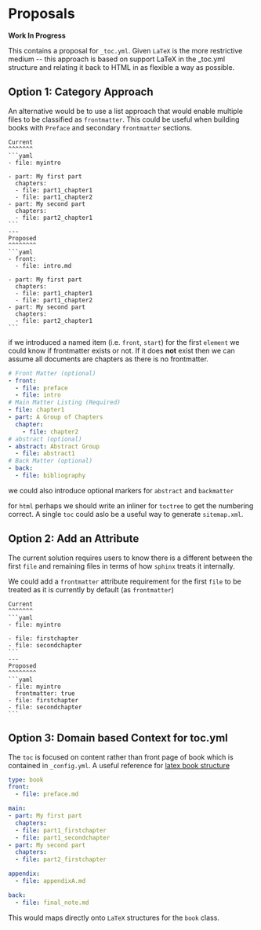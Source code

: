 # Proposals

**Work In Progress**

This contains a proposal for `_toc.yml`. Given `LaTeX` is the more restrictive
medium -- this approach is based on support LaTeX in the _toc.yml structure and
relating it back to HTML in as flexible a way as possible.

## Option 1: Category Approach

An alternative would be to use a list approach that would
enable multiple files to be classified as `frontmatter`.
This could be useful when building books with `Preface` and
secondary `frontmatter` sections.

````{panels}
Current
^^^^^^^
```yaml
- file: myintro

- part: My first part
  chapters:
  - file: part1_chapter1
  - file: part1_chapter2
- part: My second part
  chapters:
  - file: part2_chapter1
```
---
Proposed
^^^^^^^^
```yaml
- front:
  - file: intro.md

- part: My first part
  chapters:
  - file: part1_chapter1
  - file: part1_chapter2
- part: My second part
  chapters:
  - file: part2_chapter1
```
````

if we introduced a named item (i.e. `front`, `start`) for the first `element` we could know if
frontmatter exists or not. If it does **not** exist then we can assume all documents are chapters
as there is no frontmatter.

```yaml
# Front Matter (optional)
- front:
  - file: preface
  - file: intro
# Main Matter Listing (Required)
- file: chapter1
- part: A Group of Chapters
  chapter:
    - file: chapter2
# abstract (optional)
- abstract: Abstract Group
  - file: abstract1
# Back Matter (optional)
- back:
  - file: bibliography
```

we could also introduce optional markers for `abstract` and `backmatter`

for `html` perhaps we should write an inliner for `toctree` to get the numbering correct.
A single `toc` could aslo be a useful way to generate  `sitemap.xml`.

## Option 2: Add an Attribute

The current solution requires users to know there is a different between the first
`file` and remaining files in terms of how `sphinx` treats it internally.

We could add a `frontmatter` attribute requirement for the first `file` to be 
treated as it is currently by default (as `frontmatter`)

````{panels}
Current
^^^^^^^
```yaml
- file: myintro

- file: firstchapter
- file: secondchapter
```
---
Proposed
^^^^^^^^
```yaml
- file: myintro
  frontmatter: true
- file: firstchapter
- file: secondchapter
```
````

## Option 3: Domain based Context for toc.yml

The `toc` is focused on content rather than front page of book 
which is contained in `_config.yml`. A useful reference for 
[latex book structure](https://en.wikibooks.org/wiki/LaTeX/Document_Structure#Book_structure)

```yaml
type: book
front:
  - file: preface.md

main:
- part: My first part
  chapters:
  - file: part1_firstchapter
  - file: part1_secondchapter
- part: My second part
  chapters:
  - file: part2_firstchapter

appendix:
  - file: appendixA.md

back: 
  - file: final_note.md
```

This would maps directly onto `LaTeX` structures for the `book` class.
